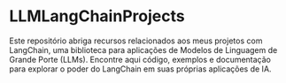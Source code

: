 # LLMLangChainProjects
Este repositório abriga recursos relacionados aos meus projetos com LangChain, uma biblioteca para aplicações de Modelos de Linguagem de Grande Porte (LLMs). Encontre aqui código, exemplos e documentação para explorar o poder do LangChain em suas próprias aplicações de IA.
